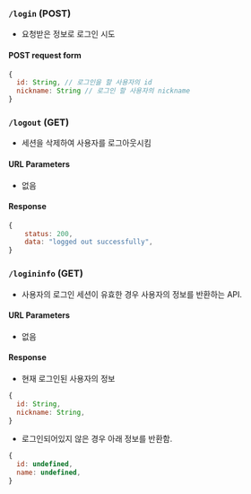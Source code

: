 ### `/login` **(POST)**

- 요청받은 정보로 로그인 시도

#### POST request form

```javascript
{
  id: String, // 로그인을 할 사용자의 id
  nickname: String // 로그인 할 사용자의 nickname
}
```

### `/logout` **(GET)**

- 세션을 삭제하여 사용자를 로그아웃시킴

#### URL Parameters

- 없음

#### Response

```javascript
{
    status: 200,
    data: "logged out successfully",
}
```

### `/logininfo` **(GET)**

- 사용자의 로그인 세션이 유효한 경우 사용자의 정보를 반환하는 API.

#### URL Parameters

- 없음

#### Response

- 현재 로그인된 사용자의 정보

```javascript
{
  id: String,
  nickname: String,
}
```

- 로그인되어있지 않은 경우 아래 정보를 반환함.

```javascript
{
  id: undefined,
  name: undefined,
}
```
